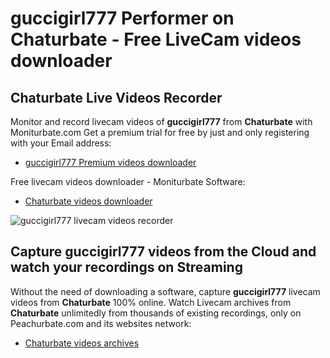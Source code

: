 # guccigirl777 Performer on Chaturbate - Free LiveCam videos downloader

## Chaturbate Live Videos Recorder

Monitor and record livecam videos of **guccigirl777** from **Chaturbate** with Moniturbate.com
Get a premium trial for free by just and only registering with your Email address:
* [guccigirl777 Premium videos downloader](https://moniturbate.com/request-demo-licence-key.html)

Free livecam videos downloader - Moniturbate Software:
* [Chaturbate videos downloader](https://moniturbate.com/moniturbate-download-software.html)

![guccigirl777 livecam videos recorder](https://peachurnet.com/templates/moniturbate-software.png)


## Capture guccigirl777 videos from the Cloud and watch your recordings on Streaming

Without the need of downloading a software, capture **guccigirl777** livecam videos from **Chaturbate** 100% online.
Watch Livecam archives from **Chaturbate** unlimitedly from thousands of existing recordings, only on Peachurbate.com and its websites network:
* [Chaturbate videos archives](https://peachurnet.com/)